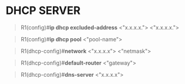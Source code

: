 # DHCP SERVER 
> R1(config)#**ip dhcp excluded-address** <"x.x.x.x."> <"x.x.x.x.">

> R1(config)#**ip dhcp pool** <"pool-name"> 

> R1(dhcp-config)#**network** <"x.x.x.x"> <"netmask">

> R1(dhcp-config)#**default-router** <"gateway">

> R1(dhcp-config)#**dns-server** <"x.x.x.x">

